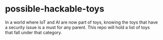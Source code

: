 # possible-hackable-toys
In a world where IoT and AI are now part of toys, knowing the toys that have a security issue is a must for any parent. This repo will hold a list of toys that fall under that category.
